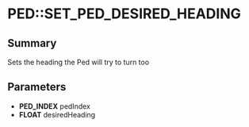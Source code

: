 # PED::SET_PED_DESIRED_HEADING

## Summary
Sets the heading the Ped will try to turn too

## Parameters
* **PED_INDEX** pedIndex
* **FLOAT** desiredHeading